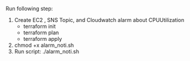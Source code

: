 

Run following step:
  1.  Create EC2 , SNS Topic, and Cloudwatch alarm about CPUUtilization
       - terraform init
       - terraform plan
       - terraform apply
  2.  chmod +x alarm_noti.sh
  3.  Run script:  ./alarm_noti.sh
     
   